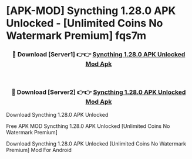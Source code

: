 # [APK-MOD] Syncthing 1.28.0 APK Unlocked - [Unlimited Coins No Watermark Premium] fqs7m



<div align="center">
<h3>🔴 Download [Server1] 👉👉 <a href="https://momento.my/?title=Syncthing_1.28.0_APK_Unlocked">Syncthing 1.28.0 APK Unlocked Mod Apk</a></h3><br>

<h3>🔴 Download [Server2] 👉👉 <a href="https://momento.my/?title=Syncthing_1.28.0_APK_Unlocked">Syncthing 1.28.0 APK Unlocked Mod Apk</a></h3>
</div>



Download Syncthing 1.28.0 APK Unlocked 

Free APK MOD Syncthing 1.28.0 APK Unlocked [Unlimited Coins No Watermark Premium]

Download Syncthing 1.28.0 APK Unlocked [Unlimited Coins No Watermark Premium] Mod For Android
